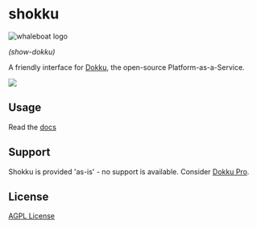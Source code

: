 # shokku
![whaleboat logo](https://raw.githubusercontent.com/texm/shokku/main/web/static/images/whale-boat-sm.png)

_(show-dokku)_

A friendly interface for [Dokku](https://github.com/dokku/dokku), the open-source Platform-as-a-Service.

![](https://raw.githubusercontent.com/texm/shokku/main/web/static/images/app-overview.webp)

## Usage
Read the [docs](https://shokku.app)

## Support
Shokku is provided 'as-is' - no support is available.
Consider [Dokku Pro](https://pro.dokku.com).

## License
[AGPL License](https://github.com/texm/shokku/blob/master/LICENSE)
